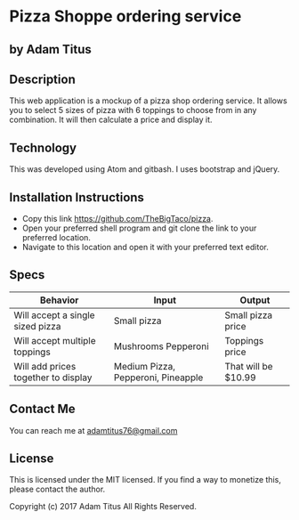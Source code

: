 # Pizza Shoppe ordering service
## by Adam Titus

## Description
This web application is a mockup of a pizza shop ordering service. It allows you to select 5 sizes of pizza with 6 toppings to choose from in any combination. It will then calculate a price and display it.

## Technology
This was developed using Atom and gitbash. I uses bootstrap and jQuery.

## Installation Instructions
* Copy this link https://github.com/TheBigTaco/pizza.
* Open your preferred shell program and git clone the link to your preferred location.
* Navigate to this location and open it with your preferred text editor.

## Specs
|Behavior|Input|Output|
|----|----|----|
|Will accept a single sized pizza| Small pizza| Small pizza price|
|Will accept multiple toppings| Mushrooms Pepperoni| Toppings price|
|Will add prices together to display| Medium Pizza, Pepperoni, Pineapple| That will be $10.99|

## Contact Me
You can reach me at adamtitus76@gmail.com

## License
This is licensed under the MIT licensed. If you find a way to monetize this, please contact the author.

Copyright (c) 2017 Adam Titus All Rights Reserved.
